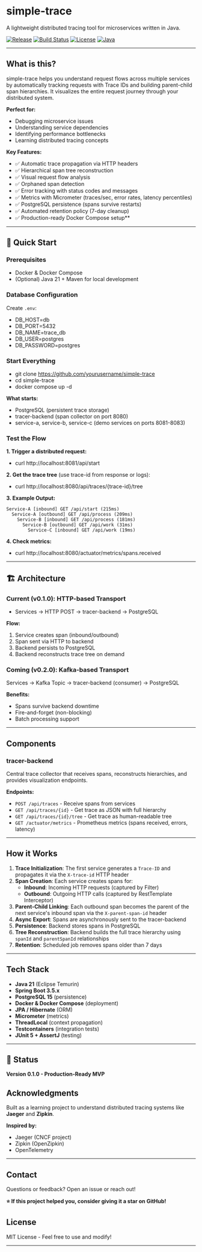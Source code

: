 # simple-trace

A lightweight distributed tracing tool for microservices written in Java.

[![Release](https://img.shields.io/github/v/release/timHa91/simple-trace)](https://github.com/timHa91/simple-trace/releases)
[![Build Status](https://img.shields.io/github/actions/workflow/status/timHa91/simple-trace/maven.yml?branch=main)](https://github.com/timHa91/simple-trace/actions)
[![License](https://img.shields.io/github/license/timHa91/simple-trace)](LICENSE)
[![Java](https://img.shields.io/badge/java-21-blue)](https://adoptium.net/temurin/releases/?version=21)

---

## What is this?

simple-trace helps you understand request flows across multiple services by automatically tracking requests with 
Trace IDs and building parent-child span hierarchies. It visualizes the entire request journey through your distributed system.

**Perfect for:**
- Debugging microservice issues
- Understanding service dependencies
- Identifying performance bottlenecks
- Learning distributed tracing concepts

**Key Features:**
- ✅ Automatic trace propagation via HTTP headers
- ✅ Hierarchical span tree reconstruction
- ✅ Visual request flow analysis
- ✅ Orphaned span detection
- ✅ Error tracking with status codes and messages
- ✅ Metrics with Micrometer (traces/sec, error rates, latency percentiles)
- ✅ PostgreSQL persistence (spans survive restarts)
- ✅ Automated retention policy (7-day cleanup)
- ✅ Production-ready Docker Compose setup**

---

## 🚀 Quick Start

### Prerequisites
- Docker & Docker Compose
- (Optional) Java 21 + Maven for local development

### Database Configuration
Create `.env`:
- DB_HOST=db
- DB_PORT=5432
- DB_NAME=trace_db
- DB_USER=postgres
- DB_PASSWORD=postgres

### Start Everything
- git clone https://github.com/yourusername/simple-trace
- cd simple-trace
- docker compose up -d

**What starts:**
- PostgreSQL (persistent trace storage)
- tracer-backend (span collector on port 8080)
- service-a, service-b, service-c (demo services on ports 8081-8083)

### Test the Flow

**1. Trigger a distributed request:**
- curl http://localhost:8081/api/start

**2. Get the trace tree** (use trace-id from response or logs):
- curl http://localhost:8080/api/traces/{trace-id}/tree

**3. Example Output:**
```
Service-A [inbound] GET /api/start (215ms)
  Service-A [outbound] GET /api/process (209ms)
    Service-B [inbound] GET /api/process (181ms)
      Service-B [outbound] GET /api/work (31ms)
        Service-C [inbound] GET /api/work (19ms)
```

**4. Check metrics:**
- curl http://localhost:8080/actuator/metrics/spans.received

---

## 🏗️ Architecture

### Current (v0.1.0): HTTP-based Transport
- Services → HTTP POST → tracer-backend → PostgreSQL

**Flow:**
1. Service creates span (inbound/outbound)
2. Span sent via HTTP to backend
3. Backend persists to PostgreSQL
4. Backend reconstructs trace tree on demand

### Coming (v0.2.0): Kafka-based Transport
Services → Kafka Topic → tracer-backend (consumer) → PostgreSQL

**Benefits:**
- Spans survive backend downtime
- Fire-and-forget (non-blocking)
- Batch processing support

---

## Components

### tracer-backend
Central trace collector that receives spans, reconstructs hierarchies, and provides visualization endpoints.

**Endpoints:**
- `POST /api/traces` - Receive spans from services
- `GET /api/traces/{id}` - Get trace as JSON with full hierarchy
- `GET /api/traces/{id}/tree` - Get trace as human-readable tree
- `GET /actuator/metrics` - Prometheus metrics (spans received, errors, latency)

---

## How it Works

1. **Trace Initialization**: The first service generates a `Trace-ID` and propagates it via the `X-trace-id` HTTP header
2. **Span Creation**: Each service creates spans for:
   - **Inbound**: Incoming HTTP requests (captured by Filter)
   - **Outbound**: Outgoing HTTP calls (captured by RestTemplate Interceptor)
3. **Parent-Child Linking**: Each outbound span becomes the parent of the next service's inbound span via the `X-parent-span-id` header
4. **Async Export**: Spans are asynchronously sent to the tracer-backend
5. **Persistence**: Backend stores spans in PostgreSQL
6. **Tree Reconstruction**: Backend builds the full trace hierarchy using `spanId` and `parentSpanId` relationships
7. **Retention**: Scheduled job removes spans older than 7 days

---

## Tech Stack

- **Java 21** (Eclipse Temurin)
- **Spring Boot 3.5.x**
- **PostgreSQL 15** (persistence)
- **Docker & Docker Compose** (deployment)
- **JPA / Hibernate** (ORM)
- **Micrometer** (metrics)
- **ThreadLocal** (context propagation)
- **Testcontainers** (integration tests)
- **JUnit 5 + AssertJ** (testing)

---

## 🚧 Status

**Version 0.1.0 - Production-Ready MVP**

## Acknowledgments

Built as a learning project to understand distributed tracing systems like **Jaeger** and **Zipkin**.

**Inspired by:**
- Jaeger (CNCF project)
- Zipkin (OpenZipkin)
- OpenTelemetry

---

## Contact

Questions or feedback? Open an issue or reach out!

**⭐ If this project helped you, consider giving it a star on GitHub!**

## License

MIT License - Feel free to use and modify!

---